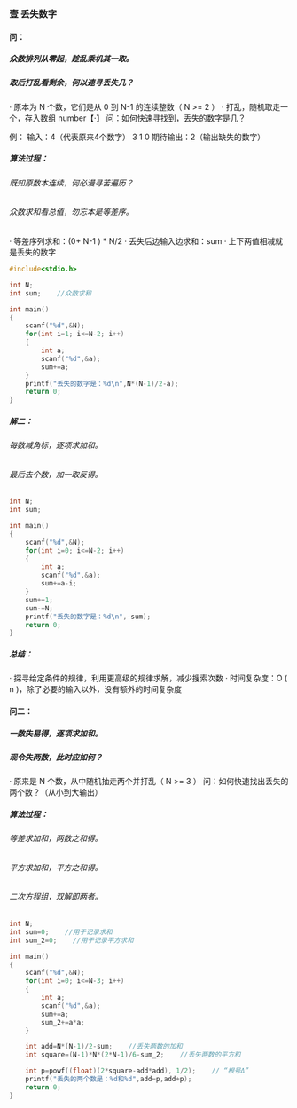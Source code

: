 ### 壹  丢失数字

#### 问：
##### 众数排列从零起，趁乱乘机其一取。
##### 取后打乱看剩余，何以速寻丢失几？

· 原本为 N 个数，它们是从 0 到 N-1 的连续整数（ N >= 2 ）
· 打乱，随机取走一个，存入数组 number【·】
问：如何快速寻找到，丢失的数字是几？

例：
输入：4（代表原来4个数字）
      3  1  0
期待输出：2（输出缺失的数字）

##### 算法过程：
###### 既知原数本连续，何必漫寻苦遍历？
###### 众数求和看总值，勿忘本是等差序。

· 等差序列求和：(0+ N-1 ) * N/2
· 丢失后边输入边求和：sum
· 上下两值相减就是丢失的数字

```C++
#include<stdio.h>

int N;
int sum;    //众数求和

int main()
{
	scanf("%d",&N);
	for(int i=1; i<=N-2; i++)
	{
		int a;
		scanf("%d",&a);
		sum+=a;
	}
	printf("丢失的数字是：%d\n",N*(N-1)/2-a);
	return 0;
}
```


##### 解二：
###### 每数减角标，逐项求加和。
###### 最后去个数，加一取反得。

```C++
int N;
int sum;

int main()
{
	scanf("%d",&N);
	for(int i=0; i<=N-2; i++)
	{
		int a;
		scanf("%d",&a);
		sum+=a-i;
	}
	sum+=1;
	sum-=N;
	printf("丢失的数字是：%d\n",-sum);
	return 0;
}
```
##### 总结：
· 探寻给定条件的规律，利用更高级的规律求解，减少搜索次数
· 时间复杂度：O ( n )，除了必要的输入以外，没有额外的时间复杂度

#### 问二：
##### 一数失易得，逐项求加和。
##### 现令失两数，此时应如何？

· 原来是 N 个数，从中随机抽走两个并打乱（ N >= 3 ）
问：如何快速找出丢失的两个数？（从小到大输出）

##### 算法过程：
###### 等差求加和，两数之和得。
###### 平方求加和，平方之和得。
###### 二次方程组，双解即两者。

```C++
int N;
int sum=0;    //用于记录求和
int sum_2=0;    //用于记录平方求和

int main()
{
	scanf("%d",&N);
	for(int i=0; i<=N-3; i++)
	{
		int a;
		scanf("%d",&a);
		sum+=a;
		sum_2+=a*a;
	}

	int add=N*(N-1)/2-sum;    //丢失两数的加和
	int square=(N-1)*N*(2*N-1)/6-sum_2;    //丢失两数的平方和

	int p=powf((float)(2*square-add*add), 1/2);    // “根号Δ”
	printf("丢失的两个数是：%d和%d",add=p,add+p);
	return 0;
}
```

